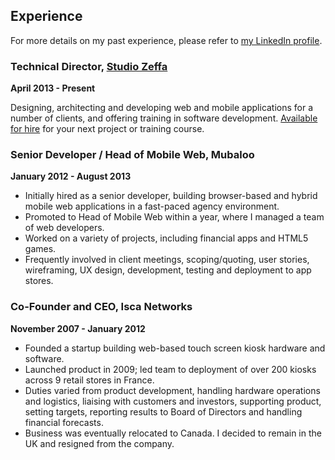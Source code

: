 ## Experience

For more details on my past experience, please refer to [my LinkedIn profile](http://uk.linkedin.com/in/fiznool).

### Technical Director, [Studio Zeffa](http://studiozeffa.com)

**April 2013 - Present**

Designing, architecting and developing web and mobile applications for a number of clients, and offering training in software development. [Available for hire](mailto:hello@tomspencer.dev) for your next project or training course.

### Senior Developer / Head of Mobile Web, Mubaloo

**January 2012 - August 2013**

- Initially hired as a senior developer, building browser-based and hybrid mobile web applications in a fast-paced agency environment.
- Promoted to Head of Mobile Web within a year, where I managed a team of web developers.
- Worked on a variety of projects, including financial apps and HTML5 games.
- Frequently involved in client meetings, scoping/quoting, user stories, wireframing, UX design, development, testing and deployment to app stores.

### Co-Founder and CEO, Isca Networks

**November 2007 - January 2012**

- Founded a startup building web-based touch screen kiosk hardware and software.
- Launched product in 2009; led team to deployment of over 200 kiosks across 9 retail stores in France.
- Duties varied from product development, handling hardware operations and logistics, liaising with customers and investors, supporting product, setting targets, reporting results to Board of Directors and handling financial forecasts.
- Business was eventually relocated to Canada. I decided to remain in the UK and resigned from the company.
